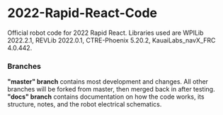 # 2022-Rapid-React-Code
Official robot code for 2022 Rapid React. Libraries used are WPILib 2022.2.1, REVLib 2022.0.1, CTRE-Phoenix 5.20.2, KauaiLabs_navX_FRC 4.0.442.
### Branches
**"master" branch** contains most development and changes. All other branches will be forked from master,
then merged back in after testing.
<br>
**"docs" branch** contains documentation on how the code works, its structure, notes, and the robot electrical schematics.
<br>